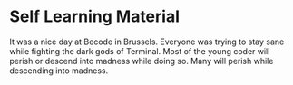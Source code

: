 # Self Learning Material

It was a nice day at Becode in Brussels. 
Everyone was trying to stay sane while fighting the dark gods of Terminal.
Most of the young coder will perish or descend into madness while doing so.
Many will perish while descending into madness.

